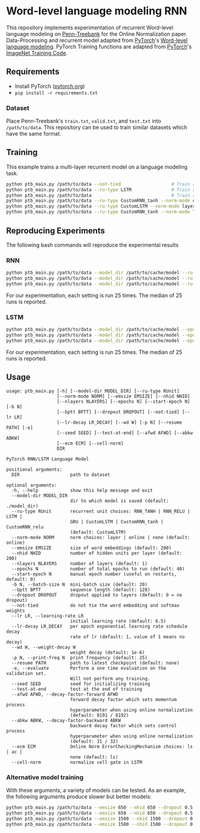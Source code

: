 # Word-level language modeling RNN

This repository implements experimentation of recurrent Word-level language 
modeling on [Penn-Treebank](https://doi.org/10.3115/1075812.1075835) for the 
Online Normalization paper.
Data-Processing and recurrent model adapted from 
[PyTorch](https://pytorch.org/)'s 
[Word-level language modeling](https://github.com/pytorch/examples/tree/master/word_language_model). 
PyTorch Training functions are adapted from [PyTorch](https://pytorch.org/)'s 
[ImageNet Training Code](https://github.com/pytorch/examples/tree/master/imagenet).

## Requirements

- Install PyTorch ([pytorch.org](http://pytorch.org))
- `pip install -r requirements.txt`

### Dataset

Place Penn-Treebank's `train.txt`, `valid.txt`, and `test.txt` into `/path/to/data`.
This repository can be used to train similar datasets which have the same format.

## Training

This example trains a multi-layer recurrent model on a language modeling task.

```bash
python ptb_main.py /path/to/data --not-tied                   # Train a LSTM network
python ptb_main.py /path/to/data --ru-type LSTM               # Train a tied LSTM network (PyTorch Implementation of LSTM)
python ptb_main.py /path/to/data                              # Train a tied LSTM network using Online Normalization
python ptb_main.py /path/to/data --ru-type CustomRNN_tanh --norm-mode online  # Train a tied tanh RNN network using Online Normalization
python ptb_main.py /path/to/data --ru-type CustomLSTM --norm-mode layer      # Train a tied LSTM network using Layer Normalization
python ptb_main.py /path/to/data --ru-type CustomRNN_tanh --norm-mode layer  # Train a tied tanh RNN network using Layer Normalization
```

## Reproducing Experiments

The following bash commands will reproduce the experimental results

### RNN

```bash
python ptb_main.py /path/to/data --model_dir /path/to/cache/model --ru-type CustomRNN_tanh --norm-mode online --lr 1.7 --afwd 0.9999389648 --abkw 0.9921875
python ptb_main.py /path/to/data --model_dir /path/to/cache/model --ru-type CustomRNN_tanh --norm-mode layer --lr 0.95
python ptb_main.py /path/to/data --model_dir /path/to/cache/model --ru-type RNN_TANH --lr 0.5
```
For our experimentation, each setting is run 25 times. 
The median of 25 runs is reported.

### LSTM

```bash
python ptb_main.py /path/to/data --model_dir /path/to/cache/model --epochs 25 --ru-type CustomLSTM --norm-mode online --lr 6.5 --afwd 0.9998779297 --abkw 0.96875
python ptb_main.py /path/to/data --model_dir /path/to/cache/model --epochs 25 --ru-type CustomLSTM --norm-mode layer --lr 3.25
python ptb_main.py /path/to/data --model_dir /path/to/cache/model --epochs 25 --ru-type LSTM --lr 3.5
```
For our experimentation, each setting is run 25 times. 
The median of 25 runs is reported.


## Usage

```
usage: ptb_main.py [-h] [--model-dir MODEL_DIR] [--ru-type RUnit]
                   [--norm-mode NORM] [--emsize EMSIZE] [--nhid NHID]
                   [--nlayers NLAYERS] [--epochs N] [--start-epoch N] [-b N]
                   [--bptt BPTT] [--dropout DROPOUT] [--not-tied] [--lr LR]
                   [--lr-decay LR_DECAY] [--wd W] [-p N] [--resume PATH] [-e]
                   [--seed SEED] [--test-at-end] [--afwd AFWD] [--abkw ABKW]
                   [--ecm ECM] [--cell-norm]
                   DIR

PyTorch RNN/LSTM Language Model

positional arguments:
  DIR                   path to dataset

optional arguments:
  -h, --help            show this help message and exit
  --model-dir MODEL_DIR
                        dir to which model is saved (default: ./model_dir)
  --ru-type RUnit       recurrent unit choices: RNN_TANH | RNN_RELU | LSTM |
                        GRU | CustomLSTM | CustomRNN_tanh | CustomRNN_relu
                        (default: CustomLSTM)
  --norm-mode NORM      norm choices: layer | online | none (default: online)
  --emsize EMSIZE       size of word embeddings (default: 200)
  --nhid NHID           number of hidden units per layer (default: 200)
  --nlayers NLAYERS     number of layers (default: 1)
  --epochs N            number of total epochs to run (default: 40)
  --start-epoch N       manual epoch number (useful on restarts, default: 0)
  -b N, --batch-size N  mini-batch size (default: 20)
  --bptt BPTT           sequence length (default: 128)
  --dropout DROPOUT     dropout applied to layers (default: 0 = no dropout)
  --not-tied            do not tie the word embedding and softmax weights
  --lr LR, --learning-rate LR
                        initial learning rate (default: 6.5)
  --lr-decay LR_DECAY   per epoch exponential learning rate schedule decay
                        rate of lr (default: 1, value of 1 means no decay)
  --wd W, --weight-decay W
                        weight decay (default: 1e-6)
  -p N, --print-freq N  print frequency (default: 25)
  --resume PATH         path to latest checkpoint (default: none)
  -e, --evaluate        Perform a one time evaluation on the validation set.
                        Will not perform any training.
  --seed SEED           seed for initializing training
  --test-at-end         test at the end of training
  --afwd AFWD, --decay-factor-forward AFWD
                        forward decay factor which sets momentum process
                        hyperparameter when using online normalization
                        (default: 8191 / 8192)
  --abkw ABKW, --decay-factor-backward ABKW
                        backward decay factor which sets control process
                        hyperparameter when using online normalization
                        (default: 31 / 32)
  --ecm ECM             Online Norm ErrorCheckingMechanism choices: ls | ac |
                        none (default: ls)
  --cell-norm           normalize cell gate in LSTM
```

### Alternative model training
With these arguments, a variety of models can be tested.
As an example, the following arguments produce slower but better models:

```bash
python ptb_main.py /path/to/data --emsize 650 --nhid 650 --dropout 0.5 --not-tied
python ptb_main.py /path/to/data --emsize 650 --nhid 650 --dropout 0.5
python ptb_main.py /path/to/data --emsize 1500 --nhid 1500 --dropout 0.65 --not-tied
python ptb_main.py /path/to/data --emsize 1500 --nhid 1500 --dropout 0.65
```
